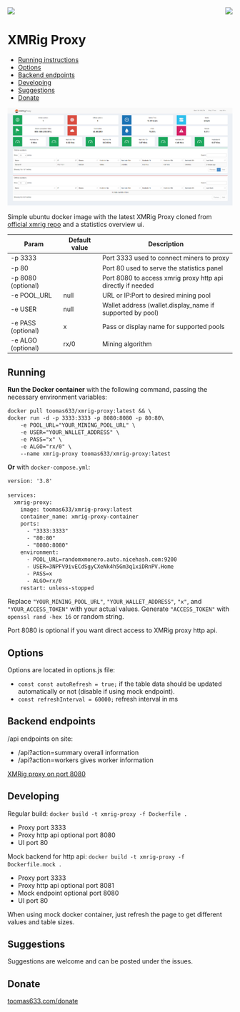 <img align="right" src="https://sonarcloud.io/api/project_badges/quality_gate?project=Toomas633_XMRig-Proxy">
<img align="left" src="https://github.com/Toomas633/XMRig-Proxy/actions/workflows/docker.yml/badge.svg?branch=main">
<br>

# XMRig Proxy

- [Running instructions](#running)
- [Options](#options)
- [Backend endpoints](#backend-endpoints)
- [Developing](#developing)
- [Suggestions](#suggestions)
- [Donate](#donate)

![Preview](https://raw.githubusercontent.com/Toomas633/XMRig-Proxy/main/.github/images/image.png)

Simple ubuntu docker image with the latest XMRig Proxy cloned from [official xmrig repo](https://github.com/xmrig/xmrig-proxy) and a statistics overview ui.

| Param              | Default value | Description                                                 |
| ------------------ | ------------- | ----------------------------------------------------------- |
| -p 3333            |               | Port 3333 used to connect miners to proxy                   |
| -p 80              |               | Port 80 used to serve the statistics panel                  |
| -p 8080 (optional) |               | Port 8080 to access xmrig proxy http api directly if needed |
| -e POOL_URL        | null          | URL or IP:Port to desired mining pool                     |
| -e USER            | null          | Wallet address (wallet.display_name if supported by pool)   |
| -e PASS (optional) | x             | Pass or display name for supported pools                    |
| -e ALGO (optional) | rx/0          | Mining algorithm                                            |

## Running

**Run the Docker container** with the following command, passing the necessary environment variables:

```
docker pull toomas633/xmrig-proxy:latest && \
docker run -d -p 3333:3333 -p 8080:8080 -p 80:80\
    -e POOL_URL="YOUR_MINING_POOL_URL" \
    -e USER="YOUR_WALLET_ADDRESS" \
    -e PASS="x" \
    -e ALGO="rx/0" \
    --name xmrig-proxy toomas633/xmrig-proxy:latest
```

**Or** with `docker-compose.yml`:

```
version: '3.8'

services:
  xmrig-proxy:
    image: toomas633/xmrig-proxy:latest
    container_name: xmrig-proxy-container
    ports:
      - "3333:3333"
      - "80:80"
      - "8080:8080"
    environment:
      - POOL_URL=randomxmonero.auto.nicehash.com:9200
      - USER=3NPFV9ivECdSgyCXeNk4h5Gm3q1xiDRnPV.Home
      - PASS=x
      - ALGO=rx/0
    restart: unless-stopped
```

Replace `"YOUR_MINING_POOL_URL"`, `"YOUR_WALLET_ADDRESS"`, `"x"`, and `"YOUR_ACCESS_TOKEN"` with your actual values.
Generate `"ACCESS_TOKEN"` with `openssl rand -hex 16` or random string.

Port 8080 is optional if you want direct access to XMRig proxy http api.

## Options

Options are located in options.js file:

* `const const autoRefresh = true;` if the table data should be updated automatically or not (disable if using mock endpoint).
* `const refreshInterval = 60000;` refresh interval in ms

## Backend endpoints

/api endpoints on site:

* /api?action=summary overall information
* /api?action=workers gives worker information

[XMRig proxy on port 8080](https://xmrig.com/docs/miner/api)

## Developing

Regular build: `docker build -t xmrig-proxy -f Dockerfile .`

* Proxy port 3333
* Proxy http api optional port 8080
* UI port 80

Mock backend for http api: `docker build -t xmrig-proxy -f Dockerfile.mock .`

* Proxy port 3333
* Proxy http api optional port 8081
* Mock endpoint optional port 8080
* UI port 80

When using mock docker container, just refresh the page to get different values and table sizes.

## Suggestions

Suggestions are welcome and can be posted under the issues.

## Donate

[toomas633.com/donate](https://toomas633.com/donate/)

